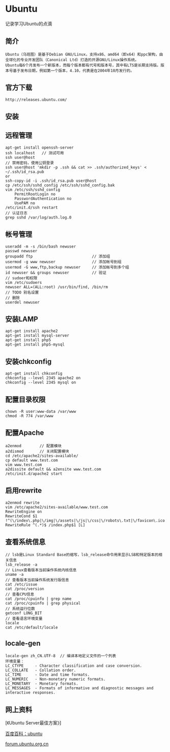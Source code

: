 
Ubuntu
============================
记录学习Ubuntu的点滴

## 简介
    Ubuntu（乌班图）是基于Debian GNU/Linux，支持x86、amd64（即x64）和ppc架构，由全球化的专业开发团队（Canonical Ltd）打造的开源GNU/Linux操作系统。
    Ubuntu每6个月发布一个新版本，而每个版本都有代号和版本号，其中有LTS是长期支持版。版本号基于发布日期，例如第一个版本，4.10，代表是在2004年10月发行的。

## 官方下载
    http://releases.ubuntu.com/


## 安装

## 远程管理
    apt-get install openssh-server
    ssh localhost   // 测试可用
    ssh user@host
    // 禁用密码，使用公钥登录
    ssh user@host 'mkdir -p .ssh && cat >> .ssh/authorized_keys' < ~/.ssh/id_rsa.pub
    or
    ssh-copy-id -i .ssh/id_rsa.pub user@host
    cp /etc/ssh/sshd_config /etc/ssh/sshd_config.bak
    vim /etc/ssh/sshd_config
        PermitRootLogin no
        PasswordAuthentication no
        UsePAM no
    /etc/init.d/ssh restart
    // 认证日志
    grep sshd /var/log/auth.log.0

## 帐号管理
    useradd -m -s /bin/bash newuser
    passwd newuser
    groupadd ftp                          // 添加组
    usermod -g www newuser                // 添加帐号到组
    usermod -G www,ftp,backup newuser     // 添加帐号到多个组
    id newuser && groups newuser          // 验证
    // sudoer和权限
    vim /etc/sudoers
    newuser ALL=(ALL:root) /usr/bin/find, /bin/rm
    // TODO 别名设置
    // 删除
    userdel newuser

## 安装LAMP
    apt-get install apache2
    apt-get install mysql-server
    apt-get install php5
    apt-get install php5-mysql
    
## 安装chkconfig
    apt-get install chkconfig
    chkconfig --level 2345 apache2 on
    chkconfig --level 2345 mysql on    

## 配置目录权限
    chown -R user:www-data /var/www
    chmod -R 774 /var/www 

## 配置Apache
    a2enmod        // 配置模块
    a2dismod       // 关闭配置模块
    cd /etc/apache2/sites-available/
    cp default www.test.com
    vim www.test.com
    a2dissite default && a2ensite www.test.com
    /etc/init.d/apache2 start

## 启用rewrite
    a2enmod rewrite
    vim /etc/apache2/sites-available/www.test.com
    RewriteEngine on
    RewriteCond $1 !^(\/index\.php|\/img|\/assets|\/js|\/css|\/robots\.txt|\/favicon\.ico|\/crossdomain\.xml)
    RewriteRule ^(.*)$ /index.php$1 [L]

## 查看系统信息
    // lsb是Linux Standard Base的缩写，lsb_release命令用来显示LSB和特定版本的相关信息
    lsb_release -a  
    // Linux查看版本当前操作系统内核信息
    uname -a
    // 查看版本当前操作系统发行版信息
    cat /etc/issue
    cat /proc/version
    // 查看CPU信息
    cat /proc/cpuinfo | grep name
    cat /proc/cpuinfo | grep physical
    // 系统运行位数
    getconf LONG_BIT
    // 查看语言环境变量
    locale
    cat /etc/default/locale

## locale-gen
    locale-gen zh_CN.UTF-8  // 编译本地定义文件的一个列表
    环境变量：
    LC_CTYPE     - Character classification and case conversion.
    LC_COLLATE   - Collation order.
    LC_TIME      - Date and time formats.
    LC_NUMERIC   - Non-monetary numeric formats.
    LC_MONETARY  - Monetary formats.
    LC_MESSAGES  - Formats of informative and diagnostic messages and interactive responses.


## 网上资料
[《Ubuntu Server最佳方案》]


[百度百科：ubuntu](http://baike.baidu.com/view/4236.htm "ubuntu")

[forum.ubuntu.org.cn](http://forum.ubuntu.org.cn/ "forum.ubuntu.org.cn")


